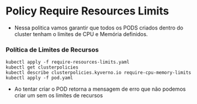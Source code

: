 # Policy Require Resources Limits

- Nessa politica vamos garantir que todos os PODS criados dentro do cluster tenham o limites de CPU e Memória definidos.

### Política de Limites de Recursos

    kubectl apply -f require-resources-limits.yaml
    kubectl get clusterpolicies
    kubectl describe clusterpolicies.kyverno.io require-cpu-memory-limits
    kubectl apply -f pod.yaml
- Ao tentar criar o POD retorna a mensagem de erro que não podemos criar um sem os limites de recursos